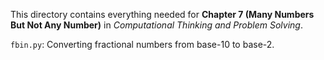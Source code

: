 This directory contains everything needed for
**Chapter 7 (Many Numbers But Not Any Number)** in
*Computational Thinking and Problem Solving*.

`fbin.py`: Converting fractional numbers from base-10 to base-2.

